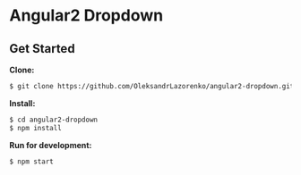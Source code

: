 # Angular2 Dropdown

## Get Started
**Clone:**
```bash
$ git clone https://github.com/OleksandrLazorenko/angular2-dropdown.git
```

**Install:**
```bash
$ cd angular2-dropdown
$ npm install
```

**Run for development:**
```bash
$ npm start
```
